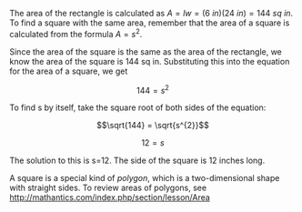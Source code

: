 The area of the rectangle is calculated as
$A = lw = \left( 6\ in \right)\left( 24\ in \right) = 144\ sq\ in.$ To
find a square with the same area, remember that the area of a square is
calculated from the formula $A = s^{2}$.

Since the area of the square is the same as the area of the rectangle,
we know the area of the square is 144 sq in. Substituting this into the
equation for the area of a square, we get

$$144 = s^{2}$$

To find s by itself, take the square root of both sides of the equation:

$$\sqrt{144} = \sqrt{s^{2}}$$

$$12 = s$$

The solution to this is s=12. The side of the square is 12 inches long.

A square is a special kind of *polygon*, which is a two-dimensional
shape with straight sides. To review areas of polygons, see
<http://mathantics.com/index.php/section/lesson/Area>
